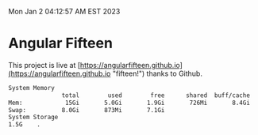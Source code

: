 Mon Jan  2 04:12:57 AM EST 2023

# Angular Fifteen


This project is live at [https://angularfifteen.github.io](https://angularfifteen.github.io "fifteen!") thanks to Github.

```bash
System Memory
               total        used        free      shared  buff/cache   available
Mem:            15Gi       5.0Gi       1.9Gi       726Mi       8.4Gi       9.2Gi
Swap:          8.0Gi       873Mi       7.1Gi
System Storage
1.5G	.

